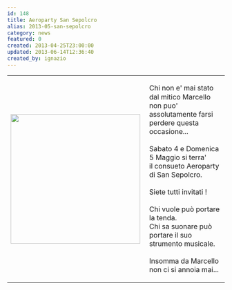 ```yaml
---
id: 148
title: Aeroparty San Sepolcro
alias: 2013-05-san-sepolcro
category: news
featured: 0
created: 2013-04-25T23:00:00
updated: 2013-06-14T12:36:40
created_by: ignazio
---
```

<table border="0">
 <tbody>
  <tr>
   <td>
    <a href="images/stories/2013.sansepolcro.png" target="_blank">
     <img border="0" src="images/stories/2013.sansepolcro.png" style="float: left; padding-right: 5px; width: 300px;"/>
    </a>
    <br/>
    <br/>
   </td>
   <td valign="top">
    <p>
     <span style="line-height: 1.3em;">
      Chi non e' mai stato dal mitico Marcello
     </span>
     <br/>
     non puo' assolutamente farsi perdere questa occasione...
     <br/>
     <br/>
     Sabato 4 e Domenica 5 Maggio si terra'
     <br/>
     il consueto Aeroparty di San Sepolcro.
     <br/>
     <br/>
     Siete tutti invitati !
     <br/>
     <br/>
     Chi vuole può portare la tenda.
     <br/>
     Chi sa suonare può portare il suo strumento musicale.
     <br/>
     <br/>
     Insomma da Marcello non ci si annoia mai...
    </p>
   </td>
  </tr>
 </tbody>
</table>
